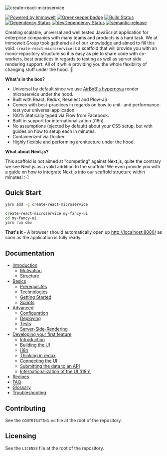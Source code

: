 ![create-react-microservice](https://user-images.githubusercontent.com/1557092/33328489-6a916806-d45a-11e7-8589-853b6c447a68.jpg)

[![Powered by Immowelt](https://img.shields.io/badge/powered%20by-immowelt-yellow.svg?colorB=ffb200)](https://stackshare.io/immowelt-group/)
[![Greenkeeper badge](https://badges.greenkeeper.io/ImmoweltGroup/create-react-microservice.svg)](https://greenkeeper.io/)
[![Build Status](https://travis-ci.org/ImmoweltGroup/create-react-microservice.svg?branch=master)](https://travis-ci.org/ImmoweltGroup/create-react-microservice)
[![Dependency Status](https://david-dm.org/ImmoweltGroup/create-react-microservice.svg)](https://david-dm.org/ImmoweltGroup/create-react-microservice)
[![devDependency Status](https://david-dm.org/ImmoweltGroup/create-react-microservice/dev-status.svg)](https://david-dm.org/ImmoweltGroup/create-react-microservice#info=devDependencies&view=table)
[![semantic-release](https://img.shields.io/badge/%20%20%F0%9F%93%A6%F0%9F%9A%80-semantic--release-e10079.svg)](https://github.com/semantic-release/semantic-release)

Creating scalable, universal and well tested JavaScript application for enterprise companies with many teams and products is a hard task. We at Immowelt Group took gathered all of our knowledge and aimed to fill this void. `create-react-microservice` is a scaffold that will provide you with an mono-repository structure so it is easy as pie to share code with co-workers, best practices in regards to testing as well as server side rendering support. All of it while providing you the whole flexibility of changing stuff under the hood. :rocket:

**What's in the box?**

- Universal by default since we use [AirBnB's hypernova](https://github.com/airbnb/hypernova) render microservice under the hood.
- Built with React, Redux, Reselect and Plow-JS.
- Comes with best-practices in regards on how to unit- and performance-test your universal application.
- 100% Statically typed via Flow from Facebook.
- Built in support for internationalization (i18n).
- No assumptions (ejected by default) about your CSS setup, but with guides on how to setup each in minutes.
- Containerized via Docker.
- Highly flexible and performing architecture under the hood.

**What about Next.js?**

This scaffold is not aimed at "competing" against Next.js, quite the contrary we see Next.js as a valid addition to the scaffold! We even provide you with a guide on how to integrate Next.js into our scaffold structure within minutes! :-)

## Quick Start

```bash
yarn add -g create-react-microservice

create-react-microservice my-fancy-ui
cd my-fancy-ui
yarn run dev
```

**That's it** - A browser should automatically open up [http://localhost:8080/](http://localhost:8080/) as soon as the application is fully ready.

## Documentation
* [Introduction](/packages/create-react-microservice-scaffold/docs/introduction/README.md)
  * [Motivation](/packages/create-react-microservice-scaffold/docs/introduction/Motivation.md)
  * [Structure](/packages/create-react-microservice-scaffold/docs/introduction/Structure.md)
* [Basics](/packages/create-react-microservice-scaffold/docs/basics/README.md)
  * [Prerequisites](/packages/create-react-microservice-scaffold/docs/basics/Prerequisites.md)
  * [Technologies](/packages/create-react-microservice-scaffold/docs/basics/Technologies.md)
  * [Getting Started](/packages/create-react-microservice-scaffold/docs/basics/GettingStarted.md)
  * [Scripts](/packages/create-react-microservice-scaffold/docs/basics/Scripts.md)
* [Advanced](/packages/create-react-microservice-scaffold/docs/advanced/README.md)
  * [Configuration](/packages/create-react-microservice-scaffold/docs/advanced/Configuration.md)
  * [Deploying](/packages/create-react-microservice-scaffold/docs/advanced/Deploying.md)
  * [Tests](/packages/create-react-microservice-scaffold/docs/advanced/Tests.md)
  * [Server-Side-Rendering](/packages/create-react-microservice-scaffold/docs/advanced/ServerSideRendering.md)
* [Developing your first feature](/packages/create-react-microservice-scaffold/docs/feature-development/README.md)
  * [Introduction](/packages/create-react-microservice-scaffold/docs/feature-development/Introduction.md)
  * [Building the UI](/packages/create-react-microservice-scaffold/docs/feature-development/BuildingTheFormUi.md)
  * [i18n](/packages/create-react-microservice-scaffold/docs/feature-development/i18n.md)
  * [Thinking in redux](/packages/create-react-microservice-scaffold/docs/feature-development/ThinkingInRedux.md)
  * [Connecting the UI](/packages/create-react-microservice-scaffold/docs/feature-development/ConnectingTheUi.md)
  * [Submitting the data to an API](/packages/create-react-microservice-scaffold/docs/feature-development/SubmittingTheForm.md)
  * [Internationalization of the UI (i18n)](/packages/create-react-microservice-scaffold/docs/feature-development/i18n.md)
* [Recipes](/packages/create-react-microservice-scaffold/docs/recipes/README.md)
* [FAQ](/packages/create-react-microservice-scaffold/docs/FAQ.md)
* [Glossary](/packages/create-react-microservice-scaffold/docs/Glossary.md)
* [Troubleshooting](/packages/create-react-microservice-scaffold/docs/Troubleshooting.md)

## Contributing
See the `CONTRIBUTING.md` file at the root of the repository.

## Licensing
See the `LICENSE` file at the root of the repository.
